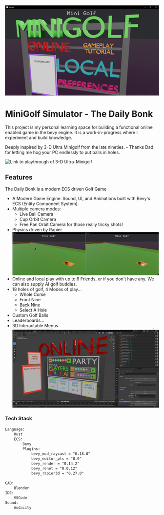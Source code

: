 ![Screenshot of the first iteraction of the main menu](images/Minigolf%20001.png)

# MiniGolf Simulator - The Daily Bonk

This project is my personal learning space for building a functional online enabled game in the bevy engine. It is a work-in-progress where I experiment and build knowledge.

Deeply inspired by 3-D Ultra Minigolf from the late nineties.
    - Thanks Dad for letting me hog your PC endlessly to put balls in holes.

![Link to playthrough of 3-D Ultra-Minigolf](https://www.youtube.com/watch?v=8EPrQjw1210)

## Features

The Daily Bonk is a modern ECS driven Golf Game
- A Modern Game Engine: Sound, UI, and Animations built with Bevy's ECS (Entity Component System).
- Multiple camera modes:
    - Live Ball Camera
    - Cup Orbit Camera
    - Free Pan Orbit Camera for those really tricky shots!
- Physics driven by Rapier
![Screenshot of Rapier Integration during development](images/Minigolf%20000.png)
- Online and local play with up to 6 Friends, or if you don't have any. We can also supply AI golf buddies.
- 18 holes of golf, 4 Modes of play...
    - Whole Corse
    - Front Nine
    - Back Nine
    - Select A Hole
- Custom Golf Balls
- Leaderboards...
- 3D Interactable Menus
![Screenshot of online menu scene development in blender](images/Minigolf%20002.png)

### Tech Stack

```
Language:
    Rust
    ECS: 
        Bevy
        Plugins:
            bevy_mod_raycast = "0.18.0"
            bevy_editor_pls = "0.9"
            bevy_render = "0.14.2"
            bevy_renet = "0.0.12"
            bevy_rapier3d = "0.27.0"

CAD: 
    Blender
IDE:
    VSCode
Sound: 
    Audacity
```